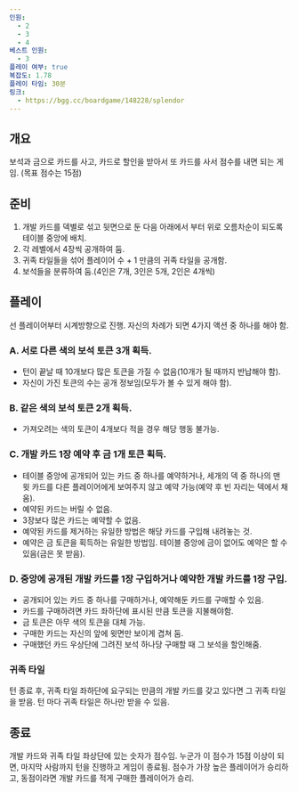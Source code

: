 ```yaml
---
인원:
  - 2
  - 3
  - 4
베스트 인원:
  - 3
플레이 여부: true
복잡도: 1.78
플레이 타임: 30분
링크:
  - https://bgg.cc/boardgame/148228/splendor
---
```

## 개요
보석과 금으로 카드를 사고, 카드로 할인을 받아서 또 카드를 사서 점수를 내면 되는 게임.
(목표 점수는 15점)
## 준비
1. 개발 카드를 덱별로 섞고 뒷면으로 둔 다음 아래에서 부터 위로 오름차순이 되도록 테이블 중앙에 배치.
2. 각 레벨에서 4장씩 공개하여 둠.
3. 귀족 타일들을 섞어 플레이어 수 + 1 만큼의 귀족 타일을 공개함.
4. 보석들을 분류하여 둠.(4인은 7개, 3인은 5개, 2인은 4개씩)
## 플레이
선 플레이어부터 시계방향으로 진행.
자신의 차례가 되면 4가지 액션 중 하나를 해야 함.
### A. 서로 다른 색의 보석 토큰 3개 획득.
 - 턴이 끝날 때 10개보다 많은 토큰을 가질 수 없음(10개가 될 때까지 반납해야 함).
 - 자신이 가진 토큰의 수는 공개 정보임(모두가 볼 수 있게 해야 함).
### B. 같은 색의 보석 토큰 2개 획득.
 - 가져오려는 색의 토큰이 4개보다 적을 경우 해당 행동 불가능.
### C. 개발 카드 1장 예약 후 금 1개 토큰 획득.
 - 테이블 중앙에 공개되어 있는 카드 중 하나를 예약하거나, 세개의 덱 중 하나의 맨 윗 카드를 다른 플레이어에게 보여주지 않고 예약 가능(예약 후 빈 자리는 덱에서 채움).
 - 예약된 카드는 버릴 수 없음.
 - 3장보다 많은 카드는 예약할 수 없음.
 - 예약된 카드를 제거하는 유일한 방법은 해당 카드를 구입해 내려놓는 것.
 - 예약은 금 토큰을 획득하는 유일한 방법임. 테이블 중앙에 금이 없어도 예약은 할 수 있음(금은 못 받음).
### D. 중앙에 공개된 개발 카드를 1장 구입하거나 예약한 개발 카드를 1장 구입.
 - 공개되어 있는 카드 중 하나를 구매하거나, 예약해둔 카드를 구매할 수 있음.
 - 카드를 구매하려면 카드 좌하단에 표시된 만큼 토큰을 지불해야함.
 - 금 토큰은 아무 색의 토큰을 대체 가능.
 - 구매한 카드는 자신의 앞에 윗면만 보이게 겹쳐 둠.
 - 구매했던 카드 우상단에 그려진 보석 하나당 구매할 때 그 보석을 할인해줌.
### 귀족 타일
턴 종료 후, 귀족 타일 좌하단에 요구되는 만큼의 개발 카드를 갖고 있다면 그 귀족 타일을 받음.
턴 마다 귀족 타일은 하나만 받을 수 있음.
## 종료
개발 카드와 귀족 타일 좌상단에 있는 숫자가 점수임.
누군가 이 점수가 15점 이상이 되면, 마지막 사람까지 턴을 진행하고 게임이 종료됨.
점수가 가장 높은 플레이어가 승리하고, 동점이라면 개발 카드를 적게 구매한 플레이어가 승리.